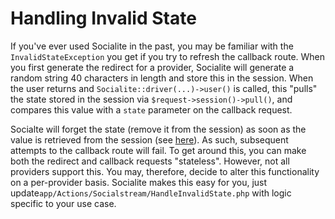 # Handling Invalid State

If you've ever used Socialite in the past, you may be familiar with the `InvalidStateException` you get if you try to refresh the callback route. When you first generate the redirect for a provider, Socialite will generate a random string 40 characters in length and store this in the session. When the user returns and `Socialite::driver(...)->user()` is called, this "pulls" the state stored in the session via `$request->session()->pull()`, and compares this value with a `state` parameter on the callback request.

Socialte will forget the state (remove it from the session) as soon as the value is retrieved from the session (see [here](https://github.com/laravel/framework/blob/a47df681bf4b72cb11e38f7ee7c285406ca934e0/src/Illuminate/Session/Store.php#L306-L309)). As such, subsequent attempts to the callback route will fail. To get around this, you can make both the redirect and callback requests "stateless". However, not all providers support this. You may, therefore, decide to alter this functionality on a per-provider basis. Socialite makes this easy for you, just update`app/Actions/Socialstream/HandleInvalidState.php` with logic specific to your use case.
